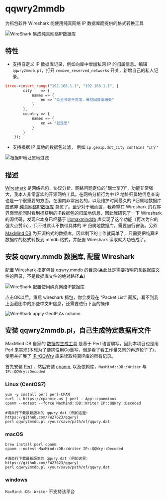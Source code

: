 # qqwry2mmdb
 为抓包软件 Wireshark 能使用纯真网络 IP 数据库而提供的格式转换工具

![WireShark 集成纯真网络IP数据库](./wireshark-with-qqwry-ip-data.jpg)

## 特性

* 支持自定义 IP 数据库记录，例如向库中增加私网 IP 的归属信息。编辑 `qqwry2mmdb.pl`，打开 `remove_reserved_networks` 开关，新增自己的私人记录。

```perl
$tree->insert_range("192.168.1.1", "192.168.1.1", {
        city    => {
            names => {
                en => "众里寻她千百度，蓦然回首阑珊处"
            }
        },
        country => {
            names => {
                en => "就是您"
            }
        }
    });
```

* 支持根据 IP 属地的数据包过滤， 例如 `ip.geoip.dst_city contains "辽宁"`

![根据IP地址属地过滤](./wireshark-filter.jpg)

## 描述

[Wireshark](https://www.wireshark.org/) 是网络抓包、协议分析、网络问题定位的"瑞士军刀"，功能非常强大，我本人非常喜欢的开源网络工具。在网络分析行为中 IP 地址归属地信息查询也是一个很重要的方面。在国内非常出名的，以及维护时间最久的IP归属地数据库应该非 [纯真网络IP数据库](http://www.cz88.net/ip/) 莫属了。至少对于我而言，我希望在 Wireshark 的程序界面里能同时看到捕获到的IP数据包的归属地信息，因此我研究了一下 Wireshark 的源代码，发现它本身已经基于 [libmaxminddb](https://github.com/maxmind/libmaxminddb) 库实现了这个功能（再次为它的强大点赞👍），只不过默认不携带具体的 IP 归属地数据库，需要自行安装。另外 [MaxMind DB](https://github.com/maxmind/MaxMind-DB/blob/master/MaxMind-DB-spec.md) 为开源格式的数据库，因此剩下的工作就简单了，只需要把纯真IP数据库的格式转换到 mmdb 格式，并配置 Wireshark 读取就大功告成了。


## 安装 qqwry.mmdb 数据库, 配置 Wireshark

配置 Wireshark 指定包含 qqwry.mmdb 的目录(⚠️此处是需要指明包含数据库文件的目录，不是数据库文件的绝对路径⚠️)

![WireShark 配置使用纯真网络IP数据库](./wireshark-config.jpg)

点击OK以后，重启 wireshark 抓包，你会发现在 “Packet List” 面版，看不到我上面截图中的那些中文IP信息，还需要进行下面的操作

![WireShark apply GeoIP As column](./wireshark-config-as-column.jpg)
## 安装 qqwry2mmdb.pl，自己生成特定数据库文件

MaxMind DB 自家的 [数据库生成工具](https://github.com/maxmind/MaxMind-DB-Writer-perl) 是基于 Perl 语言编写，因此本项目也是用 Perl 来实现(本想为了便携性用Go重写，但是看了看工作量又懒的再造轮子了)，使用并扩展了 [IP::QQWry](https://metacpan.org/pod/IP::QQWry) 库来读取纯真IP库的所有记录。

首先安装 [Perl](https://www.perl.org/get.html) ，然后安装 [cpanm](https://cpanmin.us/), 以及依赖库，`MaxMind::DB::Writer` 与 `IP::QQWry::Decoded`

### Linux (CentOS7)

```shell
yum -y install perl perl-CPAN
curl -L https://cpanmin.us | perl - App::cpanminus
cpanm --notest --force MaxMind::DB::Writer IP::QQWry::Decoded

#请自行下载最新版本的 qqwry.dat (例如这里: https://github.com/FW27623/qqwry)
perl qqwry2mmdb.pl /your/save/path/of/qqwry.dat
```

### macOS

```shell
brew install perl cpanm
cpanm --notest MaxMind::DB::Writer IP::QQWry::Decoded

#请自行下载最新版本的 qqwry.dat (例如这里: https://github.com/FW27623/qqwry)
perl qqwry2mmdb.pl /your/save/path/of/qqwry.dat
```

### windows

`MaxMind::DB::Writer` 不支持该平台
